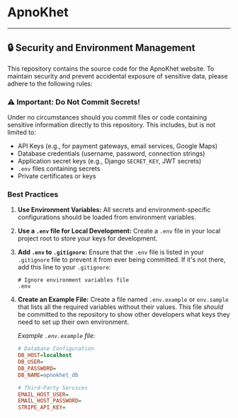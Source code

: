 # ApnoKhet
---

## 🔒 Security and Environment Management

This repository contains the source code for the ApnoKhet website. To maintain security and prevent accidental exposure of sensitive data, please adhere to the following rules:

### ⚠️ **Important: Do Not Commit Secrets!**

Under no circumstances should you commit files or code containing sensitive information directly to this repository. This includes, but is not limited to:

* API Keys (e.g., for payment gateways, email services, Google Maps)
* Database credentials (username, password, connection strings)
* Application secret keys (e.g., Django `SECRET_KEY`, JWT secrets)
* `.env` files containing secrets
* Private certificates or keys

### Best Practices

1.  **Use Environment Variables:** All secrets and environment-specific configurations should be loaded from environment variables.
2.  **Use a `.env` file for Local Development:** Create a `.env` file in your local project root to store your keys for development.
3.  **Add `.env` to `.gitignore`:** Ensure that the `.env` file is listed in your `.gitignore` file to prevent it from ever being committed. If it's not there, add this line to your `.gitignore`:
    ```
    # Ignore environment variables file
    .env
    ```
4.  **Create an Example File:** Create a file named `.env.example` or `env.sample` that lists all the required variables without their values. This file *should* be committed to the repository to show other developers what keys they need to set up their own environment.

    *Example `.env.example` file:*
    ```ini
    # Database Configuration
    DB_HOST=localhost
    DB_USER=
    DB_PASSWORD=
    DB_NAME=apnokhet_db

    # Third-Party Services
    EMAIL_HOST_USER=
    EMAIL_HOST_PASSWORD=
    STRIPE_API_KEY=
    ```
